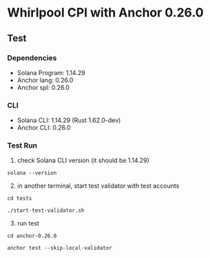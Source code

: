 # Whirlpool CPI with Anchor 0.26.0
## Test
### Dependencies
- Solana Program: 1.14.29
- Anchor lang: 0.26.0
- Anchor spl: 0.26.0

### CLI
- Solana CLI: 1.14.29 (Rust 1.62.0-dev)
- Anchor CLI: 0.26.0

### Test Run
1. check Solana CLI version (it should be 1.14.29)
```
solana --version
```
2. in another terminal, start test validator with test accounts 
```
cd tests
```
```
./start-test-validator.sh
```
3. run test
```
cd anchor-0.26.0
```
```
anchor test --skip-local-validator
```